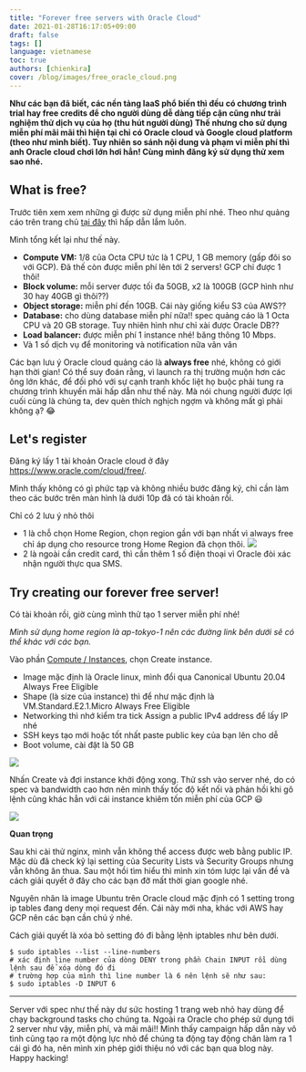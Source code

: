 ```yaml
---
title: "Forever free servers with Oracle Cloud"
date: 2021-01-28T16:17:05+09:00
draft: false
tags: []
language: vietnamese
toc: true
authors: [chienkira]
cover: /blog/images/free_oracle_cloud.png
---
```


**Như các bạn đã biết, các nền tảng IaaS phổ biến thì đều có chương trình trial hay free credits để cho người dùng dễ dàng tiếp cận cũng như trải nghiệm thử dịch vụ của họ (thu hút người dùng)
Thế nhưng cho sử dụng miễn phí mãi mãi thì hiện tại chỉ có Oracle cloud và Google cloud platform (theo như mình biết).
Tuy nhiên so sánh nội dung và phạm vi miễn phí thì anh Oracle cloud chơi lớn hơi hẳn! Cùng mình đăng ký sử dụng thử xem sao nhé.**

## What is free?

Trước tiên xem xem những gì được sử dụng miễn phí nhé.
Theo như quảng cáo trên trang chủ [tại đây](https://www.oracle.com/cloud/free/#always-free) thì hấp dẫn lắm luôn.

Mình tổng kết lại như thế này.

- **Compute VM:** 1/8 của Octa CPU tức là 1 CPU, 1 GB memory (gấp đôi so với GCP). Đã thế còn được miễn phí lên tới 2 servers! GCP chỉ được 1 thôi!
- **Block volume:** mỗi server được tối đa 50GB, x2 là 100GB (GCP hình như 30 hay 40GB gì thôi??)
- **Object storage:** miễn phí đến 10GB. Cái này giống kiểu S3 của AWS??
- **Database:** cho dùng database miễn phí nữa!! spec quảng cáo là 1 Octa CPU và 20 GB storage. Tuy nhiên hình như chỉ xài được Oracle DB??
- **Load balancer:** được miễn phí 1 instance nhé! băng thông 10 Mbps.
- Và 1 số dịch vụ để monitoring và notification nữa vân vân

Các bạn lưu ý Oracle cloud quảng cáo là **always free** nhé, không có giới hạn thời gian!
Có thể suy đoán rằng, vì launch ra thị trường muộn hơn các ông lớn khác, để đối phó với sự cạnh tranh khốc liệt họ buộc phải tung ra chương trình khuyến mãi hấp dẫn như thế này.
Mà nói chung người được lợi cuối cùng là chúng ta, dev quèn thích nghịch ngợm và không mất gì phải không ạ? :joy:

## Let's register

Đăng ký lấy 1 tài khoản Oracle cloud ở đây https://www.oracle.com/cloud/free/.

Mình thấy không có gì phức tạp và không nhiều bước đăng ký, chỉ cần làm theo các bước trên màn hình là dưới 10p đã có tài khoản rồi.

Chỉ có 2 lưu ý nhỏ thôi

- 1 là chỗ chọn Home Region, chọn region gần với bạn nhất vì always free chỉ áp dụng cho resource trong Home Region đã chọn thôi.
![](/blog/images/oracle_1.png)
- 2 là ngoài cần credit card, thì cần thêm 1 số điện thoại vì Oracle đòi xác nhận người thực qua SMS.

## Try creating our forever free server!

Có tài khoản rồi, giờ cùng mình thử tạo 1 server miễn phí nhé!

*Mình sử dụng home region là ap-tokyo-1 nên các đường link bên dưới sẽ có thể khác với các bạn.*

Vào phần [Compute / Instances](https://console.ap-tokyo-1.oraclecloud.com/compute/instances), chọn Create instance.

- Image mặc định là Oracle linux, mình đổi qua Canonical Ubuntu 20.04 Always Free Eligible
- Shape (là size của instance) thì để như mặc định là VM.Standard.E2.1.Micro Always Free Eligible
- Networking thì nhớ kiểm tra tick Assign a public IPv4 address để lấy IP nhé
- SSH keys tạo mới hoặc tốt nhất paste public key của bạn lên cho dễ
- Boot volume, cài đặt là 50 GB

![](/blog/images/oracle_3.png)

Nhấn Create và đợi instance khởi động xong. Thử ssh vào server nhé, do có spec và bandwidth cao hơn nên mình thấy tốc độ kết nối và phản hồi khi gõ lệnh cũng khác hẳn với cái instance khiêm tốn miễn phí của GCP :smiley:

![](/blog/images/oracle_4.png)

**Quan trọng**

Sau khi cài thử nginx, mình vẫn không thể access được web bằng public IP.
Mặc dù đã check kỹ lại setting của Security Lists và Security Groups nhưng vẫn không ăn thua.
Sau một hồi tìm hiểu thì mình xin tóm lược lại vấn đề và cách giải quyết ở đây cho các bạn đỡ mất thời gian google nhé.

Nguyên nhân là image Ubuntu trên Oracle cloud mặc định có 1 setting trong ip tables đang deny mọi request đến. Cái này mới nha, khác với AWS hay GCP nên các bạn cần chú ý nhé.

Cách giải quyết là xóa bỏ setting đó đi bằng lệnh iptables như bên dưới.

```
$ sudo iptables --list --line-numbers
# xác định line number của dòng DENY trong phần Chain INPUT rồi dùng lệnh sau để xóa dòng đó đi
# trường hợp của mình thì line number là 6 nên lệnh sẽ như sau:
$ sudo iptables -D INPUT 6
```

---

Server với spec như thế này dư sức hosting 1 trang web nhỏ hay dùng để chạy background tasks cho chúng ta. 
Ngoài ra Oracle cho phép sử dụng tới 2 server như vậy, miễn phí, và mãi mãi!! Mình thấy campaign hấp dẫn này vô tình cũng tạo ra một động lực nhỏ để chúng ta động tay động chân làm ra 1 cái gì đó ha, nên mình xin phép giới thiệu nó với các bạn qua blog này. Happy hacking!
